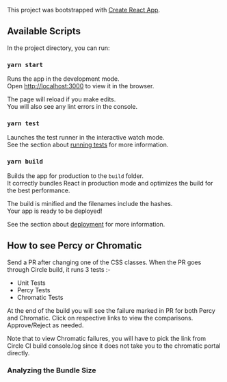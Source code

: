 This project was bootstrapped with [Create React App](https://github.com/facebook/create-react-app).

## Available Scripts

In the project directory, you can run:

### `yarn start`

Runs the app in the development mode.<br />
Open [http://localhost:3000](http://localhost:3000) to view it in the browser.

The page will reload if you make edits.<br />
You will also see any lint errors in the console.

### `yarn test`

Launches the test runner in the interactive watch mode.<br />
See the section about [running tests](https://facebook.github.io/create-react-app/docs/running-tests) for more information.

### `yarn build`

Builds the app for production to the `build` folder.<br />
It correctly bundles React in production mode and optimizes the build for the best performance.

The build is minified and the filenames include the hashes.<br />
Your app is ready to be deployed!

See the section about [deployment](https://facebook.github.io/create-react-app/docs/deployment) for more information.

## How to see Percy or Chromatic
 Send a PR after changing one of the CSS classes. When the PR goes through Circle build, it runs 3 tests :-
  - Unit Tests
  - Percy Tests
  - Chromatic Tests
  
 At the end of the build you will see the failure marked in PR for both Percy and Chromatic.  Click on respective links to view the comparisons. Approve/Reject as needed.  
 
 Note that to view Chromatic failures, you will have to pick the link from Circle CI build console.log since it does not take you to the chromatic portal directly.
 
### Analyzing the Bundle Size

